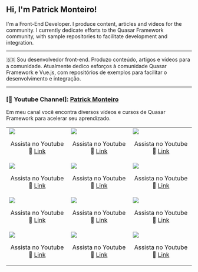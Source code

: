 
##  Hi, I'm Patrick Monteiro!

I'm a Front-End Developer. I produce content, articles and videos for the community.
I currently dedicate efforts to the Quasar Framework community, with sample repositories to facilitate development and integration.

---

🇧🇷 Sou desenvolvedor front-end. Produzo conteúdo, artigos e vídeos para a comunidade. Atualmente dedico esforços à comunidade Quasar Framework e Vue.js, com repositórios de exemplos para facilitar o desenvolvimento e integração.

---

### [🔴 Youtube Channel]: [Patrick Monteiro](https://www.youtube.com/@PatrickMonteiro?sub_confirmation=1)
Em meu canal você encontra diversos vídeos e cursos de Quasar Framework para acelerar seu aprendizado.
<center>
  <table>
    <tr>
      <td>
        <a href="https://www.youtube.com/watch?v=Sm1VcJ759ms" target="_blank">
          <img heigth="100%;" src="https://i.ytimg.com/vi/Sm1VcJ759ms/hqdefault.jpg?sqp=-oaymwEnCNACELwBSFryq4qpAxkIARUAAIhCGAHYAQHiAQoIGBACGAY4AUAB&rs=AOn4CLD8AM59X9t68Po-4xRLLGSZHZDWmw" />
        </a>
        <p style="text-align: center; width: auto">
          Assista no Youtube 🔗 <a href="https://www.youtube.com/watch?v=Sm1VcJ759ms" target="_blank">Link</a>
        </p>
      </td>
      <td>
        <a href="https://www.youtube.com/watch?v=cnBUkbTcMak" target="_blank">
          <img heigth="100%;" src="https://i.ytimg.com/vi/cnBUkbTcMak/hqdefault.jpg?sqp=-oaymwEnCNACELwBSFryq4qpAxkIARUAAIhCGAHYAQHiAQoIGBACGAY4AUAB&rs=AOn4CLD_WofBNGZPokIlja-8Zeh4I8Hh3A" />
        </a>
        <p style="text-align: center; width: auto">
          Assista no Youtube 🔗 <a href="https://www.youtube.com/watch?v=cnBUkbTcMak" target="_blank">Link</a>
        </p>
      </td>
      <td>
        <a href="https://www.youtube.com/watch?v=WZAapJ1jfhE" target="_blank">
          <img heigth="100%;" src="https://i.ytimg.com/vi/WZAapJ1jfhE/hqdefault.jpg?sqp=-oaymwEnCNACELwBSFryq4qpAxkIARUAAIhCGAHYAQHiAQoIGBACGAY4AUAB&rs=AOn4CLA5R_sJjTUjoGT0t7DQh09agd9rIQ" />
        </a>
        <p style="text-align: center; width: auto">
          Assista no Youtube 🔗 <a href="https://www.youtube.com/watch?v=WZAapJ1jfhE" target="_blank">Link</a>
        </p>
      </td>
    </tr>
    <tr>
      <td>
        <a href="https://www.youtube.com/watch?v=kHIX9XiD1Oo" target="_blank">
          <img heigth="100%;" src="https://i.ytimg.com/vi/kHIX9XiD1Oo/hqdefault.jpg?sqp=-oaymwEcCNACELwBSFXyq4qpAw4IARUAAIhCGAFwAcABBg==&rs=AOn4CLAKp7YYmqYy4yvp7oVx39JCeuoQng" />
        </a>
        <p style="text-align: center; width: auto">
          Assista no Youtube 🔗 <a href="https://www.youtube.com/watch?v=kHIX9XiD1Oo" target="_blank">Link</a>
        </p>
      </td>
      <td>
        <a href="https://www.youtube.com/watch?v=l6Xaj9G6vwE" target="_blank">
          <img heigth="100%;" src="https://i.ytimg.com/vi/l6Xaj9G6vwE/hqdefault.jpg?sqp=-oaymwEcCNACELwBSFXyq4qpAw4IARUAAIhCGAFwAcABBg==&rs=AOn4CLBnqbRn2-VgNlo2CgLmP8qgl5O5AQ" />
        </a>
        <p style="text-align: center; width: auto">
          Assista no Youtube 🔗 <a href="https://www.youtube.com/watch?v=l6Xaj9G6vwE" target="_blank">Link</a>
        </p>
      </td>
      <td>
        <a href="https://www.youtube.com/watch?v=oxT72iGgOTc" target="_blank">
          <img heigth="100%;" src="https://i.ytimg.com/vi/oxT72iGgOTc/hqdefault.jpg?sqp=-oaymwEcCNACELwBSFXyq4qpAw4IARUAAIhCGAFwAcABBg==&rs=AOn4CLBH17UUszfJjTBfCehooDB32TjbPw" />
        </a>
        <p style="text-align: center; width: auto">
          Assista no Youtube 🔗 <a href="https://www.youtube.com/watch?v=oxT72iGgOTc" target="_blank">Link</a>
        </p>
      </td>
    </tr>
    <tr>
      <td>
        <a href="https://www.youtube.com/watch?v=ZzRgf7_E9QY&list=PLBjvYfV_TvwI7mBzslYRsjgKdWHv0ONsY&index=1" target="_blank">
          <img heigth="100%;" src="https://i.ytimg.com/vi/ZzRgf7_E9QY/hqdefault.jpg?sqp=-oaymwEcCNACELwBSFXyq4qpAw4IARUAAIhCGAFwAcABBg==&rs=AOn4CLDwldOMrBe9g1GcjdV0-UgXVaIfWA" />
        </a>
        <p style="text-align: center; width: auto">
          Assista no Youtube 🔗 <a href="https://www.youtube.com/watch?v=ZzRgf7_E9QY&list=PLBjvYfV_TvwI7mBzslYRsjgKdWHv0ONsY&index=1" target="_blank">Link</a>
        </p>
      </td>
      <td>
        <a href="https://www.youtube.com/watch?v=8Qz1ONUlZDM&list=PLBjvYfV_TvwKsZMouKKzBdyjiZnA-XHrn&index=1" target="_blank">
          <img heigth="100%;" src="https://i.ytimg.com/vi/8Qz1ONUlZDM/hqdefault.jpg?sqp=-oaymwEXCNACELwBSFryq4qpAwkIARUAAIhCGAE=&rs=AOn4CLDocs-GuXPPCL1XRSq7qtuGamh8ZA"/>
        </a>
        <p style="text-align: center; width: auto">
          Assista no Youtube 🔗 <a href="https://www.youtube.com/watch?v=8Qz1ONUlZDM&list=PLBjvYfV_TvwKsZMouKKzBdyjiZnA-XHrn&index=1" target="_blank">Link</a>
        </p>
      </td>
      <td>
        <a href="https://www.youtube.com/watch?v=K5wxwnNnHIc&list=PLBjvYfV_TvwIfgvouZCaLtgjYdrWQL02d&index=1&" target="_blank">
          <img heigth="50%;" src="https://i.ytimg.com/vi/K5wxwnNnHIc/hqdefault.jpg?sqp=-oaymwEXCNACELwBSFryq4qpAwkIARUAAIhCGAE=&rs=AOn4CLCmHIrlK05HUpEidmP7waD1KzkIig"/>
        </a>
        <p style="text-align: center; width: auto">
            Assista no Youtube 🔗 <a href="https://www.youtube.com/watch?v=K5wxwnNnHIc&list=PLBjvYfV_TvwIfgvouZCaLtgjYdrWQL02d&index=1&" target="_blank">Link</a>
        </p>
      </td>
    </tr>
    <tr>
      <td>
        <a href="https://www.youtube.com/watch?v=XFVXoC2wt1U&list=PLBjvYfV_TvwL7srfoBB0QxP1P-iJ5sQnc&index=1" target="_blank">
          <img heigth="50%;" src="https://i.ytimg.com/vi/XFVXoC2wt1U/hqdefault.jpg?sqp=-oaymwEXCNACELwBSFryq4qpAwkIARUAAIhCGAE=&rs=AOn4CLAHHzV8mQYsR9Cq5OTLajBMfqQqpQ"/>
        </a>
        <p style="text-align: center; width: auto">
            Assista no Youtube 🔗 <a href="https://www.youtube.com/watch?v=XFVXoC2wt1U&list=PLBjvYfV_TvwL7srfoBB0QxP1P-iJ5sQnc&index=1" target="_blank">Link</a>
        </p>
      </td>
      <td>
        <a href="https://youtu.be/vxGaKNyIHSU" target="_blank">
          <img heigth="50%;" src="https://i.ytimg.com/vi/vxGaKNyIHSU/hqdefault.jpg?sqp=-oaymwEcCNACELwBSFXyq4qpAw4IARUAAIhCGAFwAcABBg==&rs=AOn4CLAUL0renWGsXUU_gC6D4qfMcnfXnw"/>
        </a>
        <p style="text-align: center; width: auto">
            Assista no Youtube 🔗 <a href="https://youtu.be/vxGaKNyIHSU" target="_blank">Link</a>
        </p>
      </td>
      <td>
        <a href="https://www.youtube.com/watch?v=XZF0O7_9sgs&list=PLBjvYfV_TvwJDPHU7VEANIa5vQz45xOJK&index=1" target="_blank">
          <img heigth="100%;" src="https://i.ytimg.com/vi/XZF0O7_9sgs/hqdefault.jpg?sqp=-oaymwEXCNACELwBSFryq4qpAwkIARUAAIhCGAE=&rs=AOn4CLCu-LmHoXOhzLbXwLQbLoj30-ZLUw"/>
        </a>
        <p style="text-align: center; width: auto">
          Assista no Youtube 🔗 <a href="https://www.youtube.com/watch?v=XZF0O7_9sgs&list=PLBjvYfV_TvwJDPHU7VEANIa5vQz45xOJK&index=1" target="_blank">Link</a>
        </p>
      </td>
    </tr>
  </table>
</center>
<br>

